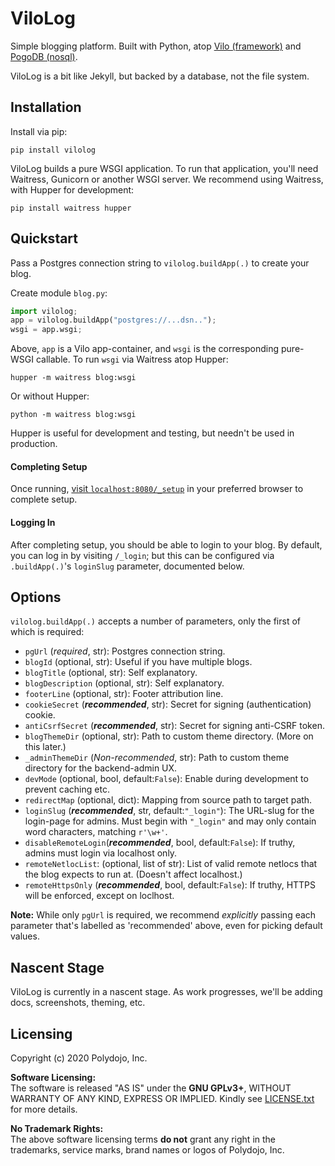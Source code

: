 ViloLog
======

Simple blogging platform. Built with Python, atop [Vilo (framework)](https://github.com/polydojo/vilo) and [PogoDB (nosql)](https://github.com/polydojo/pogodb).

ViloLog is a bit like Jekyll, but backed by a database, not the file system.

Installation
--------------
Install via pip:
```
pip install vilolog
```

ViloLog builds a pure WSGI application. To run that application, you'll need Waitress, Gunicorn or another WSGI server. We recommend using Waitress, with Hupper for development:
```
pip install waitress hupper
```

Quickstart
-------------
Pass a Postgres connection string to `vilolog.buildApp(.)` to create your blog.

Create module `blog.py`:
```py
import vilolog;
app = vilolog.buildApp("postgres://...dsn..");
wsgi = app.wsgi;
```
Above, `app` is a Vilo app-container, and `wsgi` is the corresponding pure-WSGI callable. To run `wsgi` via Waitress atop Hupper:
```
hupper -m waitress blog:wsgi
```
Or without Hupper:
```
python -m waitress blog:wsgi
```
Hupper is useful for development and testing, but needn't be used in production.

#### Completing Setup
Once running, [visit `localhost:8080/_setup`](https://localhost:8000/_setup) in your preferred browser to complete setup.

#### Logging In
After completing setup, you should be able to login to your blog. By default, you can log in by visiting `/_login`; but this can be configured via `.buildApp(.)`'s `loginSlug` parameter, documented below.

Options
----------

`vilolog.buildApp(.)` accepts a number of parameters, only the first of which is required:
- `pgUrl` (*required*, str): Postgres connection string.
- `blogId` (optional, str): Useful if you have multiple blogs.
- `blogTitle` (optional, str): Self explanatory.
- `blogDescription` (optional, str): Self explanatory.
- `footerLine` (optional, str): Footer attribution line.
- `cookieSecret`  (***recommended***, str): Secret for signing (authentication) cookie.
- `antiCsrfSecret` (***recommended***, str): Secret for signing anti-CSRF token.
- `blogThemeDir` (optional, str): Path to custom theme directory. (More on this later.)
- `_adminThemeDir` (*Non-recommended*, str): Path to custom theme directory for the backend-admin UX.
- `devMode` (optional, bool, default:`False`): Enable during development to prevent caching etc.
- `redirectMap` (optional, dict): Mapping from source path to target path.
- `loginSlug` (***recommended***, str, default:`"_login"`): The URL-slug for the login-page for admins. Must begin with `"_login"` and may only contain word  characters, matching `r'\w+'`.
- `disableRemoteLogin`(***recommended***, bool, default:`False`): If truthy, admins must login via localhost only.
- `remoteNetlocList`: (optional, list of str): List of valid remote netlocs that the blog expects to run at. (Doesn't affect localhost.)
- `remoteHttpsOnly` (***recommended***, bool, default:`False`): If truthy, HTTPS will be enforced, except on loclhost.

**Note:** While only `pgUrl` is required, we recommend *explicitly* passing each parameter that's labelled as 'recommended' above, even for picking default values.


Nascent Stage
------------------
ViloLog is currently in a nascent stage. As work progresses, we'll be adding docs, screenshots, theming, etc.

Licensing
------------
Copyright (c) 2020 Polydojo, Inc.

**Software Licensing:**  
The software is released "AS IS" under the **GNU GPLv3+**, WITHOUT WARRANTY OF ANY KIND, EXPRESS OR IMPLIED. Kindly see [LICENSE.txt](https://github.com/polydojo/vilolog/blob/master/LICENSE.txt) for more details.

**No Trademark Rights:**  
The above software licensing terms **do not** grant any right in the trademarks, service marks, brand names or logos of Polydojo, Inc.
